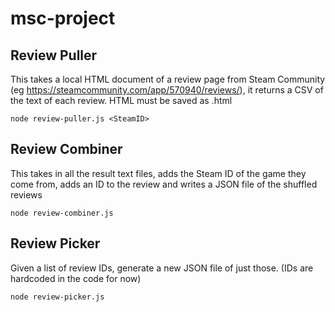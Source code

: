 # msc-project

## Review Puller

This takes a local HTML document of a review page from Steam Community (eg https://steamcommunity.com/app/570940/reviews/), it returns a CSV of the text of each review. HTML must be saved as <SteamID>.html

`node review-puller.js <SteamID>`

## Review Combiner

This takes in all the result text files, adds the Steam ID of the game they come from, adds an ID to the review and writes a JSON file of the shuffled reviews

`node review-combiner.js`

## Review Picker

Given a list of review IDs, generate a new JSON file of just those. (IDs are hardcoded in the code for now)

`node review-picker.js`
